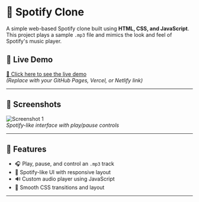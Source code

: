 # 🎵 Spotify Clone

A simple web-based Spotify clone built using **HTML, CSS, and JavaScript**. This project plays a sample `.mp3` file and mimics the look and feel of Spotify's music player.

## 🚀 Live Demo

[🔗 Click here to see the live demo](https://your-deployment-link.com)  
*(Replace with your GitHub Pages, Vercel, or Netlify link)*

---

## 📸 Screenshots

![Screenshot 1](./screenshots/home.png)  
*Spotify-like interface with play/pause controls*

---

## 🎯 Features

- 🎧 Play, pause, and control an `.mp3` track
- 🖤 Spotify-like UI with responsive layout
- 🔊 Custom audio player using JavaScript
- 🎨 Smooth CSS transitions and layout

---




